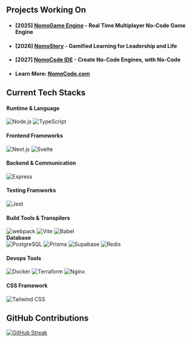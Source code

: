 
   <h2>Projects Working On</h2>
   <ul>
      <li>
         <h4>[2025] <a href="https://nomogame.com">NomoGame Engine</a> - Real Time Multiplayer No-Code Game Engine</h4>
      </li>
      <li>
         <h4>[2026] <a href="https://nomostory.com">NomoStory</a> - Gamified Learning for Leadership and Life</h4>
      </li>
      <li>
         <h4>[2027] <a href="https://nomocode.com/ide">NomoCode IDE</a> - Create No-Code Engines, with No-Code</h4>
      </li>
      <li>
          <h4>Learn More: <a href="https://nomocode.com/">NomoCode.com</a></h4>
      </li>
   </ul>

   <h2>Current Tech Stacks</h2>
   <div>
      <!-- https://ileriayo.github.io/markdown-badges/ -->
      <h4>Runtime & Language</h4>
   	<img src="https://img.shields.io/badge/Node.js-43853D?style=for-the-badge&logo=node.js&logoColor=white" alt="Node.js" title="Node.js"/>
   	<img src="https://img.shields.io/badge/TypeScript-007ACC?style=for-the-badge&logo=typescript&logoColor=white" alt="TypeScript" title="TypeScript"/>
      <h4>Frontend Frameworks</h4>
   	<img src="https://img.shields.io/badge/Next-black?style=for-the-badge&logo=next.js&logoColor=white" alt="Next.js" title="Next.js"/>
   	<img src="https://img.shields.io/badge/React-20232A?style=for-the-badge&logo=react&logoColor=61DAFB" alt="Svelte" title="Svelte"/>
      <h4>Backend & Communication</h4>
   	<img src="https://img.shields.io/badge/Express.js-404D59?style=for-the-badge" alt="Express" title="Express"/>
      <!-- uWebSockets -->
      <h4>Testing Framworks</h4>
   	<img src="https://img.shields.io/badge/Jest-323330?style=for-the-badge&logo=Jest&logoColor=white" alt="Jest" title="Jest"/>
      <!-- Playwright -->
      <h4>Build Tools & Transpilers</h4>
   	<img src="https://img.shields.io/badge/webpack-%238DD6F9.svg?style=for-the-badge&logo=webpack&logoColor=black" alt="webpack" title="webpack"/>
   	<img src="https://img.shields.io/badge/Vite-646CFF?style=for-the-badge&logo=Vite&logoColor=white" alt="Vite" title="Vite"/>
   	<img src="https://img.shields.io/badge/Babel-F9DC3e?style=for-the-badge&logo=babel&logoColor=black" alt="Babel" title="Babel"/>
      <h4 style="margin: 0;">Database</h4>
      <img src="https://img.shields.io/badge/postgres-%23316192.svg?style=for-the-badge&logo=postgresql&logoColor=white" alt="PostgreSQL"/>
      <img src="https://img.shields.io/badge/Prisma-3982CE?style=for-the-badge&logo=Prisma&logoColor=white" alt="Prisma"/>
      <img src="https://img.shields.io/badge/Supabase-3ECF8E?style=for-the-badge&logo=supabase&logoColor=white" alt="Supabase"/>
      <img src="https://img.shields.io/badge/redis-%23DD0031.svg?style=for-the-badge&logo=redis&logoColor=white" alt="Redis"/>
      <h4>Devops Tools</h4>
   	<img src="https://img.shields.io/badge/docker-%230db7ed.svg?style=for-the-badge&logo=docker&logoColor=white" alt="Docker" title="Docker"/>
   	<img src="https://img.shields.io/badge/terraform-%235835CC.svg?style=for-the-badge&logo=terraform&logoColor=white" alt="Terraform" title="Terraform"/>
   	<img src="https://img.shields.io/badge/nginx-%23009639.svg?style=for-the-badge&logo=nginx&logoColor=white" alt="Nginx" title="Nginx"/>
      <h4>CSS Framework</h4>
   	<img src="https://img.shields.io/badge/Tailwind_CSS-38B2AC?style=for-the-badge&logo=tailwind-css&logoColor=white" alt="Tailwind CSS" title="Tailwind CSS"/>
   </div>
      
   <h2>GitHub Contributions</h2>
   <a href="https://git.io/streak-stats"><img src="https://streak-stats.demolab.com?user=NomoCode&theme=dark&hide_border=true" alt="GitHub Streak" /></a>
